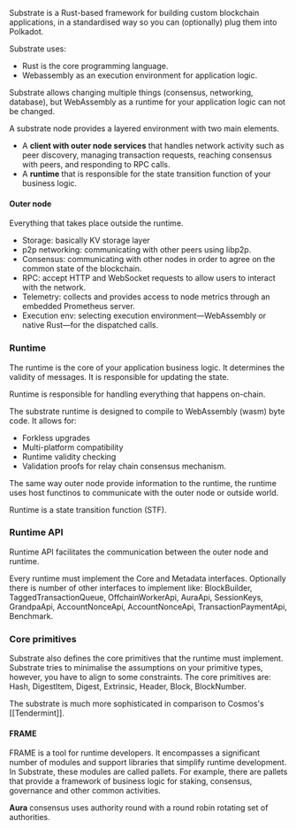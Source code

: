 Substrate is a Rust-based framework for building custom blockchain applications, in a standardised way so you can (optionally) plug them into Polkadot.

Substrate uses:
- Rust is the core programming language.
- Webassembly as an execution environment for application logic.

Substrate allows changing multiple things (consensus, networking, database), but WebAssembly as a runtime for your application logic can not be changed.

A substrate node provides a layered environment with two main elements.
- A **client with outer node services** that handles network activity such as peer discovery, managing transaction requests, reaching consensus with peers, and responding to RPC calls.
- A **runtime** that is responsible for the state transition function of your business logic.

#### Outer node

Everything that takes place outside the runtime.
- Storage: basically KV storage layer
- p2p networking: communicating with other peers using libp2p.
- Consensus: communicating with other nodes in order to agree on the common state of the blockchain.
- RPC: accept HTTP and WebSocket requests to allow users to interact with the network.
- Telemetry: collects and provides access to node metrics through an embedded Prometheus server.
- Execution env: selecting execution environment—WebAssembly or native Rust—for the dispatched calls.

### Runtime

The runtime is the core of your application business logic. It determines the validity of messages. It is responsible for updating the state. 

Runtime is responsible for handling everything that happens on-chain. 

The substrate runtime is designed to compile to WebAssembly (wasm) byte code. It allows for:
- Forkless upgrades
- Multi-platform compatibility
- Runtime validity checking
- Validation proofs for relay chain consensus mechanism.

The same way outer node provide information to the runtime, the runtime uses host functinos to communicate with the outer node or outside world.

Runtime is a state transition function (STF).

### Runtime API

Runtime API facilitates the communication between the outer node and runtime.

Every runtime must implement the Core and Metadata interfaces. Optionally there is number of other interfaces to implement like: BlockBuilder, TaggedTransactionQueue, OffchainWorkerApi, AuraApi, SessionKeys, GrandpaApi, AccountNonceApi, AccountNonceApi, TransactionPaymentApi, Benchmark.

### Core primitives

Substrate also defines the core primitives that the runtime must implement. Substrate tries to minimalise the assumptions on your primitive types, however, you have to align to some constraints. The core primitives are: Hash, DigestItem, Digest, Extrinsic, Header, Block, BlockNumber.

The substrate is much more sophisticated in comparison to Cosmos's [[Tendermint]].

#### FRAME

FRAME is a tool for runtime developers. It encompasses a significant number of modules and support libraries that simplify runtime development. In Substrate, these modules are called pallets. For example, there are pallets that provide a framework of business logic for staking, consensus, governance and other common activities.



**Aura** consensus uses authority round with a round robin rotating set of authorities.
